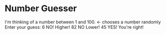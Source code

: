 # Number Guesser

I'm thinking of a number between 1 and 100.  <- chooses a number randomly
Enter your guess:
6
NO! Higher!
82
NO Lower!
45
YES! You're right!